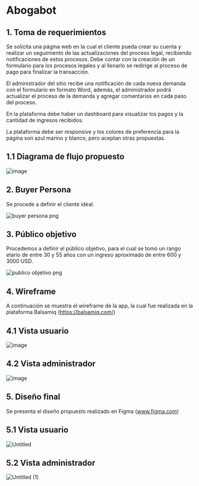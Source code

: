 # Abogabot

## **1. Toma de requerimientos**

Se solicita una página web en la cual el cliente pueda crear su cuenta y realizar un seguimiento de las actualizaciones del proceso legal, recibiendo notificaciones de estos procesos. Debe contar con la creación de un formulario para los procesos legales y al llenarlo se redirige al proceso de pago para finalizar la transacción.

El administrador del sitio recibe una notificación de cada nueva demanda con el formulario en formato Word, además, el administrador podrá actualizar el proceso de la demanda y agregar comentarios en cada paso del proceso.

En la plataforma debe haber un dashboard para visualizar los pagos y la cantidad de ingresos recibidos.

La plataforma debe ser responsive y los colores de preferencia para la página son azul marino y blanco, pero aceptan otras propuestas.

## **1.1 Diagrama de flujo propuesto**

![image](https://user-images.githubusercontent.com/114372132/195163015-b69d15bd-7a58-4d73-a18d-c5f3b08face6.png)

## **2. Buyer Persona**

Se procede a definir el cliente ideal.

![buyer persona png](https://user-images.githubusercontent.com/114372132/195163646-12886fda-f66b-4ae9-b403-32a91a604809.png)

## **3. Público objetivo**

Procedemos a definir el público objetivo, para el cual se tomó un rango etario de entre 30 y 55 años con un ingreso aproximado de entre 600 y 3000 USD.

![publico objetivo png](https://user-images.githubusercontent.com/114372132/195165039-d4f05dbe-2e0a-4266-8b4b-d13b9b37fc3f.png)

## **4. Wireframe**
A continuación se muestra el wireframe de la app, la cual fue realizada en la plataforma Balsamiq (https://balsamiq.com/)

## **4.1 Vista usuario**
![image](https://user-images.githubusercontent.com/114372132/195165917-f742f493-e41a-4143-ba36-0b875584570c.png)

## **4.2 Vista administrador**
![image](https://user-images.githubusercontent.com/114372132/195166012-bcd073c9-64ab-4349-b9bc-a22ddc1d8c91.png)


## **5. Diseño final**
Se presenta el diseño propuesto realizado en Figma (www.figma.com)

## **5.1 Vista usuario**
![Untitled](https://user-images.githubusercontent.com/114372132/195461170-51126914-bc1f-4a05-8f28-b83010560d09.png)

## **5.2 Vista administrador**
![Untitled (1)](https://user-images.githubusercontent.com/114372132/195461191-9042db5f-94d6-42fc-be24-76ad39b5f596.png)
